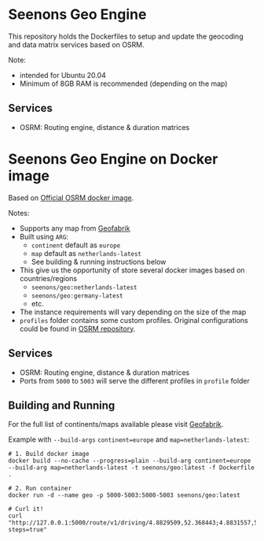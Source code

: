 # Seenons Geo Engine
This repository holds the Dockerfiles to setup and update the geocoding and data matrix services based on OSRM.

Note:
- intended for Ubuntu 20.04
- Minimum of 8GB RAM is recommended (depending on the map)

## Services
- OSRM: Routing engine, distance & duration matrices

# Seenons Geo Engine on Docker image

Based on [Official OSRM docker image](https://hub.docker.com/r/osrm/osrm-backend). 

Notes:

* Supports any map from [Geofabrik](https://download.geofabrik.de/) 
* Built using ```ARG```:
  * ```continent``` default as ```europe```
  * ```map``` default as ```netherlands-latest```
  * See building & running instructions below
* This give us the opportunity of store several docker images based on countries/regions
  * ```seenons/geo:netherlands-latest```
  * ```seenons/geo:germany-latest```
  * etc.
* The instance requirements will vary depending on the size of the map
* `profiles` folder contains some custom profiles. Original configurations could be found in [OSRM repository](https://github.com/Project-OSRM/osrm-backend/tree/master/profiles).
 

## Services

* OSRM: Routing engine, distance & duration matrices
* Ports from `5000` to `5003` will serve the different profiles in `profile` folder 

## Building and Running

For the full list of continents/maps available please visit [Geofabrik](https://download.geofabrik.de/). 


Example with `--build-args` `continent=europe` and `map=netherlands-latest`:

```
# 1. Build docker image 
docker build --no-cache --progress=plain --build-arg continent=europe --build-arg map=netherlands-latest -t seenons/geo:latest -f Dockerfile .

# 2. Run container
docker run -d --name geo -p 5000-5003:5000-5003 seenons/geo:latest 

# Curl it!
curl "http://127.0.0.1:5000/route/v1/driving/4.8829509,52.368443;4.8831557,52.3684307?steps=true"
```